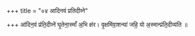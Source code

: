 +++
title = "०४ आदिनवं प्रतिदीव्ने"

+++
आ॑दिन॒वं प्र॑ति॒दीव्ने॑ घृ॒तेना॒स्माँ अ॒भि क्ष॑र। वृ॒क्षमि॑वा॒शन्या॑ जहि॒ यो अ॒स्मान्प्र॑ति॒दीव्य॑ति ॥